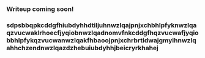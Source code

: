 ### Writeup coming soon!

### sdpsbbqpkcddgfhiubdyhhdtiljuhnwzlqajpnjxchbhlpfyknwzlqaqzvucwaklrhoecfjyqiobnwzlqadnomvfnkcddgfhqzvucwafjyqiobbhlpfykqzvucwanwzlqakfhbaoojpnjxchrbrtidwajgmyihnwzlqahhchzendnwzlqazdzhebuiubdyhhjbeicryrkhahej
